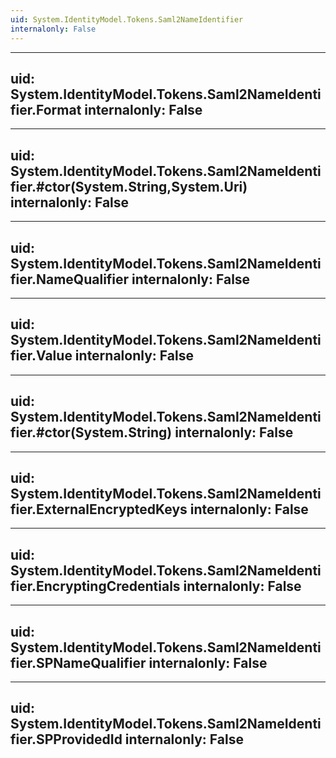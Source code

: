 ```yaml
---
uid: System.IdentityModel.Tokens.Saml2NameIdentifier
internalonly: False
---
```


---
uid: System.IdentityModel.Tokens.Saml2NameIdentifier.Format
internalonly: False
---

---
uid: System.IdentityModel.Tokens.Saml2NameIdentifier.#ctor(System.String,System.Uri)
internalonly: False
---

---
uid: System.IdentityModel.Tokens.Saml2NameIdentifier.NameQualifier
internalonly: False
---

---
uid: System.IdentityModel.Tokens.Saml2NameIdentifier.Value
internalonly: False
---

---
uid: System.IdentityModel.Tokens.Saml2NameIdentifier.#ctor(System.String)
internalonly: False
---

---
uid: System.IdentityModel.Tokens.Saml2NameIdentifier.ExternalEncryptedKeys
internalonly: False
---

---
uid: System.IdentityModel.Tokens.Saml2NameIdentifier.EncryptingCredentials
internalonly: False
---

---
uid: System.IdentityModel.Tokens.Saml2NameIdentifier.SPNameQualifier
internalonly: False
---

---
uid: System.IdentityModel.Tokens.Saml2NameIdentifier.SPProvidedId
internalonly: False
---
